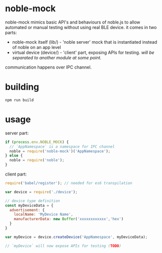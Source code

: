 # noble-mock

noble-mock mimics basic API's and behaviours of noble.js to allow
automated or manual testing without using real BLE device. it comes in two parts:

 - noble-mock itself (lib/) - 'noble server' mock that is instantiated instead of noble on an app level
 - virtual device (device/) - 'client' part, exposing APIs for testing. *will be separated to another module at some point.*

communication happens over IPC channel.

# building

`npm run build`

# usage

server part:
```js
if (process.env.NOBLE_MOCK) {
  // `AppNamespace` is a namespace for IPC channel
  noble = require('noble-mock')('AppNamespace');
} else {
  noble = require('noble');
}
```

client part:
```js
require('babel/register'); // needed for es6 transpilation

var device = require('./device');

// device type definition
const myDeviceData = {
  advertisement: {
    localName: 'MyDevice Name',
    manufacturerData: new Buffer('xxxxxxxxxxxx','hex')
  }
}

var myDevice = device.createDevice('AppNamespace', myDeviceData);

// `myDevice` will now expose APIs for testing (TODO)
```

